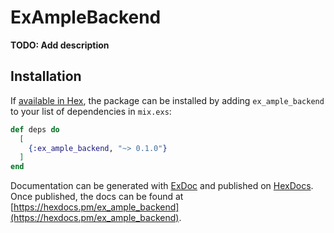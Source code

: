 # ExAmpleBackend

**TODO: Add description**

## Installation

If [available in Hex](https://hex.pm/docs/publish), the package can be installed
by adding `ex_ample_backend` to your list of dependencies in `mix.exs`:

```elixir
def deps do
  [
    {:ex_ample_backend, "~> 0.1.0"}
  ]
end
```

Documentation can be generated with [ExDoc](https://github.com/elixir-lang/ex_doc)
and published on [HexDocs](https://hexdocs.pm). Once published, the docs can
be found at [https://hexdocs.pm/ex_ample_backend](https://hexdocs.pm/ex_ample_backend).

